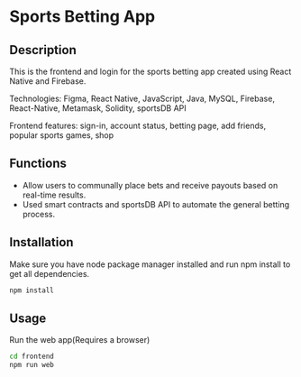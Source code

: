 # Sports Betting App

## Description
This is the frontend and login for the sports betting app created using React Native and Firebase.

Technologies: Figma, React Native, JavaScript, Java, MySQL, Firebase, React-Native, Metamask, Solidity, sportsDB API

Frontend features: sign-in, account status, betting page, add friends, popular sports games, shop

## Functions
- Allow users to communally place bets and receive payouts based on real-time results.
- Used smart contracts and sportsDB API to automate the general betting process.


## Installation

Make sure you have node package manager installed and run npm install to get all dependencies.

```bash
npm install
```

## Usage

Run the web app(Requires a browser)
```bash
cd frontend
npm run web
```
